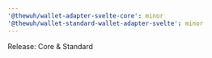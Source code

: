 ```yaml
---
'@thewuh/wallet-adapter-svelte-core': minor
'@thewuh/wallet-standard-wallet-adapter-svelte': minor
---
```


Release: Core & Standard
